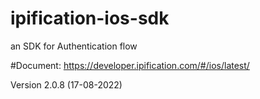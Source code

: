 # ipification-ios-sdk
an SDK for Authentication flow

#Document: https://developer.ipification.com/#/ios/latest/

Version 2.0.8 (17-08-2022)
